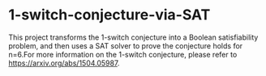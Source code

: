 # 1-switch-conjecture-via-SAT
This project transforms the 1-switch conjecture into a Boolean satisfiability problem, and then uses a SAT solver to prove the conjecture holds for n=6.For more information on the 1-switch conjecture, please refer to https://arxiv.org/abs/1504.05987.
